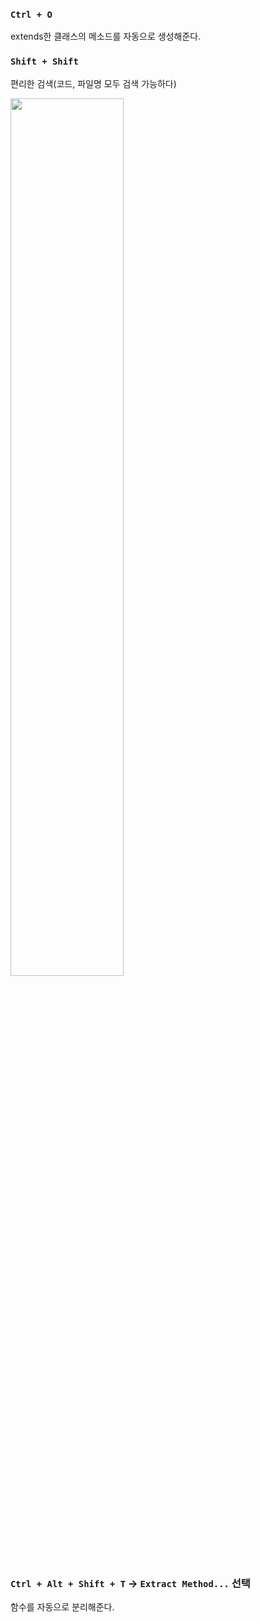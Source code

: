 ### `Ctrl + O`

extends한 클래스의 메소드를 자동으로 생성해준다.

### `Shift + Shift`

편리한 검색(코드, 파일명 모두 검색 가능하다)

<img src=https://github.com/muyaaho/spring-mvc1/assets/76798969/e0ffe6dc-8ad8-422e-92ac-f32625698350 width="60%" height="60%"/><br>

### `Ctrl + Alt + Shift + T` → `Extract Method...` 선택

함수를 자동으로 분리해준다.
